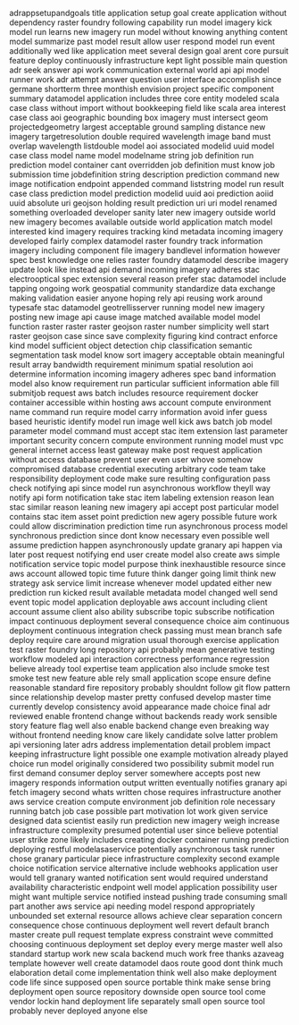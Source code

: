 adrappsetupandgoals title application setup goal create application without dependency raster foundry following capability run model imagery kick model run learns new imagery run model without knowing anything content model summarize past model result allow user respond model run event additionally wed like application meet several design goal arent core pursuit feature deploy continuously infrastructure kept light possible main question adr seek answer api work communication external world api api model runner work adr attempt answer question user interface accomplish since germane shortterm three monthish envision project specific component summary datamodel application includes three core entity modeled scala case class without import without bookkeeping field like scala area interest case class aoi geographic bounding box imagery must intersect geom projectedgeometry largest acceptable ground sampling distance new imagery targetresolution double required wavelength image band must overlap wavelength listdouble model aoi associated modelid uuid model case class model name model modelname string job definition run prediction model container cant overridden job definition must know job submission time jobdefinition string description prediction command new image notification endpoint appended command liststring model run result case class prediction model prediction modelid uuid aoi prediction aoiid uuid absolute uri geojson holding result prediction uri uri model renamed something overloaded developer sanity later new imagery outside world new imagery becomes available outside world application match model interested kind imagery requires tracking kind metadata incoming imagery developed fairly complex datamodel raster foundry track information imagery including component file imagery bandlevel information however spec best knowledge one relies raster foundry datamodel describe imagery update look like instead api demand incoming imagery adheres stac electrooptical spec extension several reason prefer stac datamodel include tapping ongoing work geospatial community standardize data exchange making validation easier anyone hoping rely api reusing work around typesafe stac datamodel geotrellisserver running model new imagery posting new image api cause image matched available model model function raster raster raster geojson raster number simplicity well start raster geojson case since save complexity figuring kind contract enforce kind model sufficient object detection chip classification semantic segmentation task model know sort imagery acceptable obtain meaningful result array bandwidth requirement minimum spatial resolution aoi determine information incoming imagery adheres spec band information model also know requirement run particular sufficient information able fill submitjob request aws batch includes resource requirement docker container accessible within hosting aws account compute environment name command run require model carry information avoid infer guess based heuristic identify model run image well kick aws batch job model parameter model command must accept stac item extension last parameter important security concern compute environment running model must vpc general internet access least gateway make post request application without access database prevent user even user whove somehow compromised database credential executing arbitrary code team take responsibility deployment code make sure resulting configuration pass check notifying api since model run asynchronous workflow theyll way notify api form notification take stac item labeling extension reason lean stac similar reason leaning new imagery api accept post particular model contains stac item asset point prediction new agery possible future work could allow discrimination prediction time run asynchronous process model synchronous prediction since dont know necessary even possible well assume prediction happen asynchronously update granary api happen via later post request notifying end user create model also create aws simple notification service topic model purpose think inexhaustible resource since aws account allowed topic time future think danger going limit think new strategy ask service limit increase whenever model updated either new prediction run kicked result available metadata model changed well send event topic model application deployable aws account including client account assume client also ability subscribe topic subscribe notification impact continuous deployment several consequence choice aim continuous deployment continuous integration check passing must mean branch safe deploy require care around migration usual thorough exercise application test raster foundry long repository api probably mean generative testing workflow modeled api interaction correctness performance regression believe already tool expertise team application also include smoke test smoke test new feature able rely small application scope ensure define reasonable standard fire repository probably shouldnt follow git flow pattern since relationship develop master pretty confused develop master time currently develop consistency avoid appearance made choice final adr reviewed enable frontend change without backends ready work sensible story feature flag well also enable backend change even breaking way without frontend needing know care likely candidate solve latter problem api versioning later adrs address implementation detail problem impact keeping infrastructure light possible one example motivation already played choice run model originally considered two possibility submit model run first demand consumer deploy server somewhere accepts post new imagery responds information output written eventually notifies granary api fetch imagery second whats written chose requires infrastructure another aws service creation compute environment job definition role necessary running batch job case possible part motivation lot work given service designed data scientist easily run prediction new imagery weigh increase infrastructure complexity presumed potential user since believe potential user strike zone likely includes creating docker container running prediction deploying restful modelasaservice potentially asynchronous task runner chose granary particular piece infrastructure complexity second example choice notification service alternative include webhooks application user would tell granary wanted notification sent would required understand availability characteristic endpoint well model application possibility user might want multiple service notified instead pushing trade consuming small part another aws service api needing model respond appropriately unbounded set external resource allows achieve clear separation concern consequence chose continuous deployment well revert default branch master create pull request template express constraint weve committed choosing continuous deployment set deploy every merge master well also standard startup work new scala backend much work free thanks azaveag template however well create datamodel daos route good dont think much elaboration detail come implementation think well also make deployment code life since supposed open source portable think make sense bring deployment open source repository downside open source tool come vendor lockin hand deployment life separately small open source tool probably never deployed anyone else